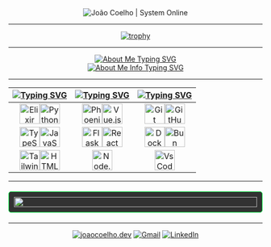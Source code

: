 <div align="center">
  <img src="https://readme-typing-svg.herokuapp.com?font=Fira+Code&size=32&duration=2500&pause=1000&color=00FF41&center=true&vCenter=true&random=false&width=600&height=100&lines=%3C+JO%C3%83O+COELHO+%2F%3E;%3E+SYSTEM+ONLINE" alt="João Coelho | System Online" />
</div>

<hr>

<div align="center">
  
  [![trophy](https://github-profile-trophy.vercel.app/?username=JoaoCoelho2003&theme=matrix&title=-Reviews)](https://github.com/ryo-ma/github-profile-trophy)
  
</div>

<hr>

<div align="center">
  <a href="https://git.io/typing-svg">
    <img src="https://readme-typing-svg.demolab.com?font=Courier+New&size=24&duration=1000&pause=1000&repeat=false&color=00FF41&center=true&vCenter=true&width=600&height=60&lines=About+Me" alt="About Me Typing SVG" />
  </a>
</div>

<div align="center">
  <a href="https://git.io/typing-svg">
    <img src="https://readme-typing-svg.demolab.com?font=Courier+New&size=18&duration=700&pause=100&color=00FF41&center=true&vCenter=true&multiline=true&repeat=false&width=600&height=180&lines=%F0%9F%A7%A0+NAME%3A+Jo%C3%A3o+Coelho;%E2%9A%A1+STATUS%3A+First-year+Master's+Student+%7C+Software+Engineerr;%F0%9F%8C%90+LOCATION%3A+University+of+Minho%2C+Braga%2C+Portugal;%F0%9F%92%BB+FOCUS%3A+Elixir+and+Phoenix+Framework;%F0%9F%A4%96+INTERESTS%3A+AI%2C+Video+Games%2C+Music" alt="About Me Info Typing SVG" />
  </a>
</div>

<hr>


| [![Typing SVG](https://readme-typing-svg.herokuapp.com?font=Fira+Code&size=25&pause=1000&color=00FF2B&center=true&vCenter=true&repeat=false&random=false&width=300&lines=Languages)](https://git.io/typing-svg) | [![Typing SVG](https://readme-typing-svg.herokuapp.com?font=Fira+Code&size=25&pause=1000&color=00FF2B&center=true&vCenter=true&repeat=false&random=false&width=300&lines=Frameworks)](https://git.io/typing-svg) | [![Typing SVG](https://readme-typing-svg.herokuapp.com?font=Fira+Code&size=25&pause=1000&color=00FF2B&center=true&vCenter=true&repeat=false&random=false&width=300&lines=Tools)](https://git.io/typing-svg) |
| ----- | ---- | ---- |
| <div align="center"><img src="https://cdn.jsdelivr.net/gh/devicons/devicon@latest/icons/elixir/elixir-original.svg" title="Elixir" width="40" height="40"/><img src="https://cdn.jsdelivr.net/gh/devicons/devicon/icons/python/python-original.svg" title="Python" width="40" height="40"/></div> | <div align="center"><img src="https://cdn.jsdelivr.net/gh/devicons/devicon/icons/phoenix/phoenix-original.svg" title="Phoenix" width="40" height="40"/><img src="https://cdn.jsdelivr.net/gh/devicons/devicon/icons/vuejs/vuejs-original.svg" title="Vue.js" width="40" height="40"/></div> | <div align="center"><img src="https://cdn.jsdelivr.net/gh/devicons/devicon/icons/git/git-original.svg" title="Git" width="40" height="40"/><img src="https://cdn.jsdelivr.net/gh/devicons/devicon/icons/github/github-original.svg" title="GitHub" width="40" height="40"/></div> |
| <div align="center"><img src="https://cdn.jsdelivr.net/gh/devicons/devicon/icons/typescript/typescript-original.svg" title="TypeScript" width="40" height="40"/><img src="https://cdn.jsdelivr.net/gh/devicons/devicon/icons/javascript/javascript-original.svg" title="JavaScript" width="40" height="40"/></div> | <div align="center"><img src="https://cdn.jsdelivr.net/gh/devicons/devicon/icons/flask/flask-original.svg" title="Flask" width="40" height="40"/><img src="https://cdn.jsdelivr.net/gh/devicons/devicon/icons/react/react-original.svg" title="React" width="40" height="40"/></div> | <div align="center"><img src="https://cdn.jsdelivr.net/gh/devicons/devicon/icons/docker/docker-plain.svg" title="Docker" width="40" height="40"/><img src="https://cdn.jsdelivr.net/gh/devicons/devicon/icons/bun/bun-original.svg" title="Bun" width="40" height="40"/></div> |
| <div align="center"><img src="https://cdn.jsdelivr.net/gh/devicons/devicon@latest/icons/tailwindcss/tailwindcss-original.svg" title="Tailwind" width="40" height="40"/><img src="https://cdn.jsdelivr.net/gh/devicons/devicon/icons/html5/html5-plain.svg" title="HTML5" width="40" height="40"/></div> | <div align="center"><img src="https://cdn.jsdelivr.net/gh/devicons/devicon/icons/nodejs/nodejs-original.svg" title="Node.js" width="40" height="40"/></div> |<div align="center"><img src="https://cdn.jsdelivr.net/gh/devicons/devicon@latest/icons/vscode/vscode-original.svg" title="VsCode" width="40" height="40"/></div>|



<hr>

<div style="display: flex; flex-direction: column; gap: 20px; margin: 20px 0;">
  <div style="border: 1px solid #00FF41; border-radius: 5px; padding: 10px; background-color: rgba(0, 0, 0, 0.8);">
    <img src="https://github-readme-stats.vercel.app/api?username=JoaoCoelho2003&show_icons=true&theme=chartreuse-dark&hide_border=true&bg_color=0D1117&title_color=00FF41&icon_color=00FF41&text_color=00DD3B" style="width: 100%;" />
  </div>
</div>




<hr>

<div align="center">
  
[![joaocoelho.dev](https://img.shields.io/badge/joaocoelho.dev-000000?style=for-the-badge)](https://joaocoelho.dev)
[![Gmail](https://img.shields.io/badge/Email-41454a?style=for-the-badge&logo=maildotru&logoColor=white)](mailto:me@joaocoelho.dev)
[![LinkedIn](https://img.shields.io/badge/LinkedIn-0077B5?style=for-the-badge)](https://www.linkedin.com/in/joaocoelho03)

</div>

